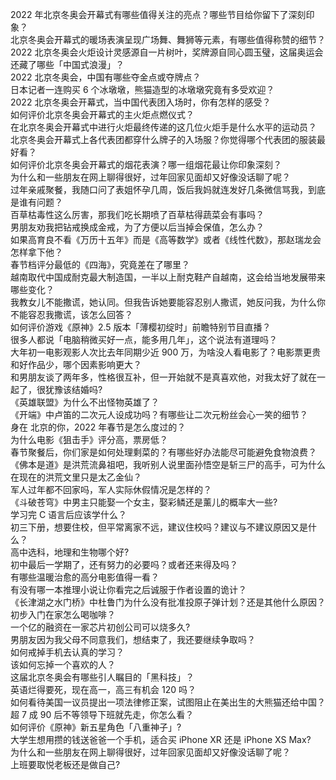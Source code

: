 2022 年北京冬奥会开幕式有哪些值得关注的亮点？哪些节目给你留下了深刻印象？  
北京冬奥会开幕式的暖场表演呈现广场舞、舞狮等元素，有哪些值得称赞的细节？  
2022 北京冬奥会火炬设计灵感源自一片树叶，奖牌源自同心圆玉璧，这届奥运会还藏了哪些「中国式浪漫」？  
2022 北京冬奥会，中国有哪些夺金点或夺牌点？  
日本记者一连购买 6 个冰墩墩，熊猫造型的冰墩墩究竟有多受欢迎？  
2022 北京冬奥会开幕式，当中国代表团入场时，你有怎样的感受？  
如何评价北京冬奥会开幕式的主火炬点燃仪式？  
在北京冬奥会开幕式中进行火炬最终传递的这几位火炬手是什么水平的运动员？  
北京冬奥会开幕式上各代表团都穿什么牌子的入场服？你觉得哪个代表团的服装最好看？  
如何评价北京冬奥会开幕式的烟花表演？哪一组烟花最让你印象深刻？  
为什么和一些朋友在网上聊得很好，过年回家见面却又好像没话聊了呢？  
过年亲戚聚餐，我随口问了表姐怀孕几周，饭后我妈就连发好几条微信骂我，到底是谁有问题？  
百草枯毒性这么厉害，那我们吃长期喷了百草枯得蔬菜会有事吗？  
男朋友劝我把钻戒换成金戒，为了方便以后当掉会保值，怎么办？  
如果高育良不看《万历十五年》而是《高等数学》或者《线性代数》，那赵瑞龙会怎样拿下他？  
春节档评分最低的《四海》，究竟差在了哪里？  
越南取代中国成耐克最大制造国，一半以上耐克鞋产自越南，这会给当地发展带来哪些变化？  
我教女儿不能撒谎，她认同。但我告诉她要能容忍别人撒谎，她反问我，为什么你不能容忍我撒谎，该怎么回答？  
如何评价游戏《原神》2.5 版本「薄樱初绽时」前瞻特别节目直播？  
很多人都说「电脑稍微买好一点，能多用几年」，这个说法有道理吗？  
大年初一电影观影人次比去年同期少近 900 万，为啥没人看电影了？电影票更贵和好作品少，哪个因素影响更大？  
和男朋友谈了两年多，性格很互补，但一开始就不是真喜欢他，对我太好了就在一起了，很犹豫该结婚吗?  
《英雄联盟》为什么不出怪物英雄了？  
《开端》中卢笛的二次元人设成功吗？有哪些让二次元粉丝会心一笑的细节？  
身在  北京的你，2022 年春节是怎么度过的？  
为什么电影《狙击手》评分高，票房低？  
春节聚餐后，你们家是如何处理剩菜的？有哪些好办法能尽可能避免食物浪费？  
《佛本是道》是洪荒流鼻祖吧，我听别人说里面孙悟空是斩三尸的高手，可为什么在现在的洪荒文里只是太乙金仙？  
军人过年都不回家吗，军人实际休假情况是怎样的？  
《斗破苍穹》中男主只能娶一个女主，娶彩鳞还是薰儿的概率大一些?  
学习完 C 语言后应该学什么？  
初三下册，想要住校，但平常离家不远，建议住校吗？建议与不建议原因又是什么？  
高中选科，地理和生物哪个好?  
初中最后一学期了，还有努力的必要吗？或者还来得及吗？  
有哪些温暖治愈的高分电影值得一看？  
有没有哪一本推理小说让你看完之后诚服于作者设置的诡计？  
《长津湖之水门桥》中杜鲁门为什么没有批准投原子弹计划？还是其他什么原因？  
初步入门在家怎么喝咖啡？  
一个亿的融资在一家芯片初创公司可以烧多久?  
男朋友因为我父母不同意我们，想结束了，我还要继续争取吗？  
如何戒掉手机去认真的学习？  
该如何忘掉一个喜欢的人？  
这届北京冬奥会有哪些引人瞩目的「黑科技」？  
英语烂得要死，现在高一，高三有机会 120 吗？  
如何看待美国一议员提出一项法律修正案，试图阻止在美出生的大熊猫还给中国？  
超 7 成 90 后不等领导下班就先走，你怎么看？  
如何评价《原神》新五星角色「八重神子」?  
大学生想用攒的钱送爸爸一个手机，适合买 iPhone XR 还是 iPhone XS Max?  
为什么和一些朋友在网上聊得很好，过年回家见面却又好像没话聊了呢？  
上班要取悦老板还是做自己?  
